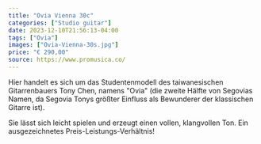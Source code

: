 ```yaml
---
title: "Ovia Vienna 30c"
categories: ["Studio guitar"]
date: 2023-12-10T21:56:13-04:00
tags: ["Ovia"]
images: ["Ovia-Vienna-30s.jpg"]
price: "€ 290,00"
source: https://www.promusica.co/
---
```


Hier handelt es sich um das Studentenmodell des taiwanesischen Gitarrenbauers Tony Chen, namens "Ovia" (die zweite Hälfte von Segovias Namen, da Segovia Tonys größter Einfluss als Bewunderer der klassischen Gitarre ist).

Sie lässt sich leicht spielen und erzeugt einen vollen, klangvollen Ton. Ein ausgezeichnetes Preis-Leistungs-Verhältnis!
